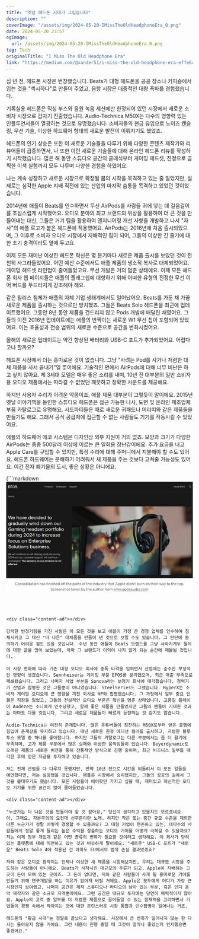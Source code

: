 ```yaml
---
title: "옛날 헤드폰 시대가 그립습니다"
description: ""
coverImage: "/assets/img/2024-05-20-IMissTheOldHeadphoneEra_0.png"
date: 2024-05-20 23:57
ogImage: 
  url: /assets/img/2024-05-20-IMissTheOldHeadphoneEra_0.png
tag: Tech
originalTitle: "I Miss The Old Headphone Era"
link: "https://medium.com/@xander51/i-miss-the-old-headphone-era-effe64b78722"
---
```



십 년 전, 헤드폰 시장은 번창했습니다. Beats가 대형 헤드폰을 공공 장소나 커피숍에서 입는 것을 "섹시하다"로 만들어 주었고, 음향 시장은 대중적인 대량 폭파를 경험했습니다.

기록실용 헤드폰은 믹싱 부스와 음원 녹음 세션에만 한정되어 있던 시장에서 새로운 소비자 시장으로 갑자기 진출했습니다. Audio-Technica M50X는 다수의 영향력 있는 인플루언서들이 열광하는 것으로 유명했습니다. 소비자들의 현금 유입으로 노이즈 캔슬링, 무선 기술, 이상한 하드웨어 형태의 새로운 발전이 이뤄지기도 했었죠.

헤드폰의 인기 상승은 또한 이 새로운 기술들을 다루기 위해 다양한 콘텐츠 제작가와 리뷰어들이 급증하면서, 나 또한 이런 새로운 기술들에 대해 온라인 헤드폰 리뷰를 작성하기 시작했습니다. 많은 해 동안 스튜디오 공간의 클래식부터 게이밍 헤드셋, 진정으로 끔찍한 이색 실험까지 모두 다루며 다양한 경험을 하였어요.

나는 계속 성장하고 새로운 시장으로 확장될 붐의 시작을 목격하고 있는 줄 알았지만, 실제로는 심각한 Apple 지배 직전에 있는 산업의 마지막 숨통을 목격하고 있었던 것이었습니다.

<div class="content-ad"></div>

2014년에 애플이 Beats를 인수하면서 무선 AirPods를 사람들 귀에 넣는 데 걸음걸이를 조심스럽게 시작했어요. 오디오 분야의 최고 브랜드의 위상을 활용하여 더 큰 것을 만들어내는 대신, 그들은 거기 팀을 활용하여 엔지니어링 개선 사항을 개발하고 나서 "자사"의 애플 로고가 붙은 헤드폰에 적용했어요. AirPods는 2016년에 처음 출시되었으며, 그 이후로 소비자 오디오 시장에서 지배적인 힘이 되어, 그들의 이상한 긴 줄기에 대한 초기 충격이라도 옆에 두고요.

이제 모든 재미난 이상한 헤드폰 혁신은 몇 분기마다 새로운 제품 출시를 보았던 것이 천천히 사그라들었어요. 어떤 예산 수준에서도 애플 제품의 냉소적 복사로 대체되었어요. 게이밍 헤드셋 라인업이 줄어들었고요. 무선 개발은 거의 멈춘 상태에요. 이제 모든 헤드폰 회사 웹 페이지들은 애플의 플래그쉽에 대항하기 위해 어떠한 유형의 진정한 무선 이어 버드를 두드러지게 강조해야 해요.

같은 릴리스 침체가 애플의 자체 기업 생태계에서도 일어났어요. Beats를 가둔 채 가끔 새로운 제품을 출시하는 것으로만 방치했죠. 그들은 Beats Solo 헤드폰을 최근에 업데이트했어요. 그동안 8년 동안 제품을 건드리지 않고 Pods 개발에 매달린 채였어요. 그들의 이전 2016년 업데이트에는 애플의 반짝이는 새로운 W1 무선 칩이 포함되어 있었어요. 이는 효율성과 전송 범위의 새로운 수준으로 공간을 변화시켰어요.

올해의 새로운 업데이트는 약간 향상된 배터리와 USB-C 포트가 추가되었어요. 어렵다고나 할까요?

<div class="content-ad"></div>

헤드폰 시장에서 더는 흥미로운 것이 없습니다. 그냥 "사려는 Pod를 사거나 저렴한 대체 제품을 사서 끝내기"일 뿐이에요. 기술적인 면에서 AirPods에 대해 너무 비난은 하고 싶지 않아요. 제 3세대 모델은 매우 좋은 소리를 내며, 10년 전 대부분의 일반 소비자용 오디오 제품에서는 따라갈 수 없었던 깨끗하고 정확한 사운드를 제공해요.

하지만 사용자 수리가 어려운 악몽이죠, 애플 제품 대부분이 그렇듯이 말이에요. 2015년 옛날 이야기책을 동인한 스튜디오 헤드폰은 접근 가능한 나사, 도면 및 온라인 제조업체 부품 카탈로그로 유명해요. 서드파티들은 때로 새로운 귀패드나 머리띠와 같은 제품들을 만들기도 해요. 그래서 공식 공급처에 접근할 수 없는 사람들도 기기를 작동시킬 수 있었어요.

애플의 하드웨어 에코 시스템은 디자인상 외부 지원이 거의 없죠. 모양과 크기가 다양한 AirPods는 종종 500달러 이상에 이르는 큰 일회용 장난감이에요. 추가 요금을 내고 Apple Care를 구입할 수 있지만, 특정 수리에 대해 주머니에서 지불해야 할 수도 있어요. 헤드폰 하드웨어는 분해하기 어려워서 새 제품을 주는 것보다 고쳐줄 가능성도 있어요. 이건 전자 폐기물의 도시, 좋은 상황은 아니에요.

(```markdown
![이미지](/assets/img/2024-05-20-IMissTheOldHeadphoneEra_0.png)
```)



<div class="content-ad"></div>

강력한 빈정거림을 가진 사람은 이 모든 것을 보고 애플이 가장 큰 경쟁 업체를 인수하여 침체시키고 그 대신 "더 나은" 대체품을 만들어 낸 것으로 보일 수도 있습니다. 그 판단에 동의하기 어려운 점도 있을 것입니다. 수년 동안 애플이 Beats 브랜드를 그냥 사라지게두 될지에 대한 글을 많이 보았는데, 아마 그 브랜드가 이익이 나지 않게 되는 순간에 매몰될 것입니다.

이 시장 변화에 따라 기존 대형 오디오 회사에 중폭 타격을 입히면서 산업에는 순수한 부정적인 영향이 생겼습니다. Sennheiser는 게이밍 부문 EPOS를 분리했으며, 최근 매출 부족으로 폐쇄됐습니다. 그리고 나머지 사업 부분을 Sonova라는 보청기 회사에 매각했습니다. 청력기기 산업과 합병한 것은 그들뿐이 아니었습니다. SteelSeries도 그랬습니다. HyperX는 소비자 게이밍 오디오에 큰 영향을 끼친 회사로 HP와 합병했습니다. 그 과정에서 일부 중요 인물은 직장을 잃었고, 그들의 전설적인 오디오 부문은 혁신을 멈춘 상태입니다. 고품질 플레이어 Audeze는 소니에게 인수당했고, 함께 좋은 제품을 만들었지만 그들의 팬들이 기대한 것과는 아마도 다를 것입니다. 그리고 새로운 제품들이 빠르게 등장하는 것 같지도 않습니다.

Audio-Technica는 여전히 존재합니다. 많은 유튜버들이 칭찬하는 M50X로부터 얻은 흥행에 힘입어 존재감을 유지하고 있습니다. 매년 새로운 한정 에디션 컬러를 출시하고, 저렴한 블루투스 모델 중 하나를 좋아합니다. 하지만 그들의 카탈로그는 다른 부분에서는 좀 더 활기에 부족하며, 고가 제품 부문에서 많은 실패와 이상한 움직임들이 있습니다. Beyerdynamic도 오래된 제품의 새로운 버전을 통해 전통적인 방식으로 진행 중이며, 최근 비즈니스 일부를 매각한 후에 얻은 자금을 투자하고 있습니다.

저는 전체 산업을 다 다루지 못했지만, 만약 10년 전으로 시간을 되돌려서 이 모든 일들을 예언했다면, 저는 실망했을 것입니다. 애플은 시장에서 승리했지만, 그들의 성공의 길에서 그것을 불태우기도 했습니다. 모든 사람들이 에어팟만 가지고 싶을 때, 재미있고 혁신적인 오디오 기기를 위한 공간이 많이 줄어들었습니다.

<div class="content-ad"></div>

"누군가는 더 나은 것을 만들어야 할 것 같아요," 당신이 생각하고 있을지도 모르겠네요. 아, 그래요, 자본주의의 요컨대 선주문이란 노래. 하지만 작은 또는 중간 규모 수준을 제외한 다른 누군가가 정말 어떻게 경쟁할 수 있을까요? 그 대형 기업이 현존하고 있는, 대다수의 사람들에게 정말 좋게 들리는 높은 수익을 창출하는 오디오 기어를 어떻게 극복할 수 있을까요? 저는 이제 정부 개입과 같은 어떤 종류의 변화가 필요할 것이라고 생각해요. 이 회사가 닫혀 있는 플랫폼에 대해 직면하고 있는 것과 비슷하게 말이에요. "새로운" USB-C 포트가 "새로운" Beats Solo 4에 적용된 건 아마도 EU에서의 법적 손실 결과였겠죠?

저와 같은 오디오 광악이는 언제나 이상한 새 제품을 시험해보지만, 우리는 대규모 시장을 주도하는 사람들이 아니에요. Beats가 시작시킨 대규모의 주류가 되고, Apple이 지배하는 그곳이 돈이 모여 있는 곳이죠. 그 돈이 없다면, 저와 같은 사람들이 사게 될 흥미로운 기어를 만들기 위해 연구개발을 하는 이유가 없어져 버릴 거에요. Apple은 모두에게 어디가 가장 큰 시장인지 보여줬고, 나머지 공간은 제작 스튜디오나 라디오의 남아 있는 부분, 혹은 인디 음악 제작자와 같은 소규모 지역뿐이에요. 그런 공간은 대규모 투자에는 당연히 매력적이지 않아요. Apple의 고객 중 일부를 더 저렴한 제품으로 끌어들일 수 있는 잠재력을 고려하면서 기업들이 경쟁 속에서 작아지는 것에 대한 혼란스러운 시장 통합과 인수합병이 일어나는 거죠.

헤드폰의 "황금 시대"는 정말로 끝났다고 생각해요. 시장에서 큰 변화가 일어나지 않는 한 다시는 돌아오지 않을 거에요. 그런 내용이 진행 중일 때 그것이 얼마나 좋았는지 인지했으면 좋겠어요."